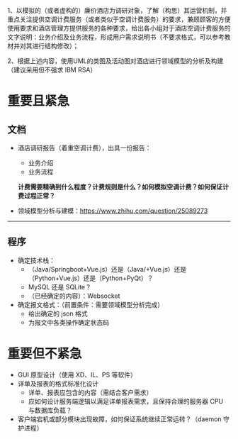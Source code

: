 
1、以模拟的（或者虚构的）廉价酒店为调研对象，了解（构思）其运营机制，并重点关注提供空调计费服务（或者类似于空调计费服务）的要求，兼顾顾客的方便使用要求和酒店管理方提供服务的各种要求，给出各小组对于酒店空调计费服务的文字说明：业务介绍及业务流程，形成用户需求说明书（不要求格式，可以参考教材并对其进行结构修改）；

2、根据上述内容，使用UML的类图及活动图对酒店进行领域模型的分析及构建（建议采用但不强求 IBM RSA）

# 重要且紧急

## 文档

* 酒店调研报告（着重空调计费），出具一份报告：

	* 业务介绍
	* 业务流程

	**计费需要精确到什么程度？计费规则是什么？如何模拟空调计费？如何保证计费过程正常？**

* 领域模型分析与建模：https://www.zhihu.com/question/25089273

----

## 程序

* 确定技术栈：
	* （Java/Springboot+Vue.js）还是（Java/+Vue.js）还是（Python+Vue.js）还是（Python+PyQt）？
	* MySQL 还是 SQLite？
	* （已经确定的内容）：Websocket
* 确定报文格式：（前置条件：需要领域模型分析完成）
	* 给出确定的 json 格式
	* 为报文中各类操作确定状态码

# 重要但不紧急

* GUI 原型设计（使用 XD、IL、PS 等软件）
* 详单及报表的格式标准化设计
	* 详单、报表应包含的内容（需结合客户需求）
	* 应如何设计服务端逻辑以满足详单报表需求，且保持合理的服务器 CPU 与数据库负载？
* 客户端宕机或部分模块出现故障，如何保证系统继续正常运转？（daemon 守护进程）